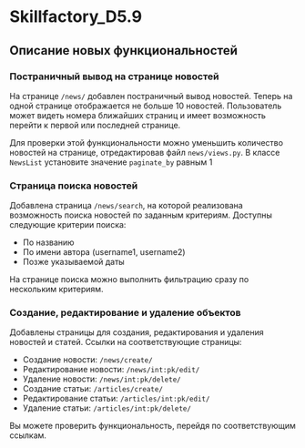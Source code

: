 # Skillfactory_D5.9
<h2>Описание новых функциональностей</h2>

<h3>Постраничный вывод на странице новостей</h3>
<p>На странице <code>/news/</code> добавлен постраничный вывод новостей. Теперь на одной странице отображается не больше 10 новостей. Пользователь может видеть номера ближайших страниц и имеет возможность перейти к первой или последней странице.</p>

<p>Для проверки этой функциональности можно уменьшить количество новостей на странице, отредактировав файл <code>news/views.py</code>. В классе <code>NewsList</code> установите значение <code>paginate_by</code> равным 1</p>

<h3>Страница поиска новостей</h3>
<p>Добавлена страница <code>/news/search</code>, на которой реализована возможность поиска новостей по заданным критериям. Доступны следующие критерии поиска:</p>

<ul>
  <li>По названию</li>
  <li>По имени автора (username1, username2)</li>
  <li>Позже указываемой даты</li>
</ul>

<p>На странице поиска можно выполнить фильтрацию сразу по нескольким критериям.</p>

<h3>Создание, редактирование и удаление объектов</h3>
<p>Добавлены страницы для создания, редактирования и удаления новостей и статей. Ссылки на соответствующие страницы:</p>

<ul>
  <li>Создание новости: <code>/news/create/</code></li>
  <li>Редактирование новости: <code>/news/int:pk/edit/</code></li>
  <li>Удаление новости: <code>/news/int:pk/delete/</code></li>
  <li>Создание статьи: <code>/articles/create/</code></li>
  <li>Редактирование статьи: <code>/articles/int:pk/edit/</code></li>
  <li>Удаление статьи: <code>/articles/int:pk/delete/</code></li>
</ul>

<p>Вы можете проверить функциональность, перейдя по соответствующим ссылкам.</p>
